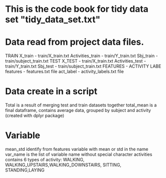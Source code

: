 # This is the code book for tidy data set "tidy_data_set.txt"

# Data read from project data files.
TRAIN
X_train - train/X_train.txt
Activities_train - train/Y_train.txt
Sbj_train - train/subject_train.txt
TEST
X_TEST - train/X_train.txt
Activities_test - train/Y_train.txt
Sbj_test - train/subject_train.txt
FEATURES - ACTIVITY LABE
features - features.txt file
act_label - activity_labels.txt file
# Data create in a script 
Total is a result of merging test and train datasets together
total_mean is a final dataframe, contains average data, grouped by subject and activity (created with dplyr package)

# Variable
mean_std identify from features variable with mean or std in the name
var_name is the list of variable name without special character
activities contains 6 types of activity: WALKING, WALKING_UPSTAIRS,WALKING_DOWNSTAIRS, SITTING, STANDING,LAYING
